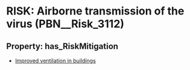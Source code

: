 # RISK: __Airborne transmission of the virus__ (PBN__Risk_3112)

## Property: has_RiskMitigation

* [Improved ventilation in buildings](PBN__Mitigation_1509)

